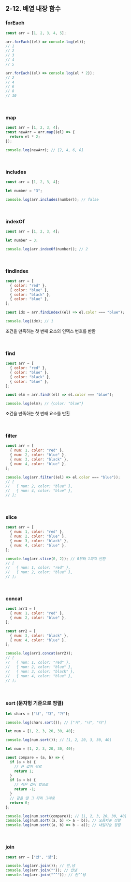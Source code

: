 ## 2-12. 배열 내장 함수

### forEach

```jsx
const arr = [1, 2, 3, 4, 5];

arr.forEach((el) => console.log(el));
// 1
// 2
// 3
// 4
// 5

arr.forEach((el) => console.log(el * 2));
// 2
// 4
// 6
// 8
// 10
```

<br>

### map

```jsx
const arr = [1, 2, 3, 4];
const newArr = arr.map((el) => {
  return el * 2;
});

console.log(newArr); // [2, 4, 6, 8]
```

<br>

### includes

```jsx
const arr = [1, 2, 3, 4];

let number = "3";

console.log(arr.includes(number)); // false
```

<br>

### indexOf

```jsx
const arr = [1, 2, 3, 4];

let number = 3;

console.log(arr.indexOf(number)); // 2
```

<br>

### findIndex

```jsx
const arr = [
  { color: "red" },
  { color: "blue" },
  { color: "black" },
  { color: "blue" },
];

const idx = arr.findIndex((el) => el.color === "blue");

console.log(idx); // 1
```

조건을 만족하는 첫 번째 요소의 인덱스 번호를 반환

<br>

### find

```jsx
const arr = [
  { color: "red" },
  { color: "blue" },
  { color: "black" },
  { color: "blue" },
];

const elm = arr.find((el) => el.color === "blue");

console.log(elm); // {color: "blue"}
```

조건을 만족하는 첫 번째 요소를 반환

<br>

### filter

```jsx
const arr = [
  { num: 1, color: "red" },
  { num: 2, color: "blue" },
  { num: 3, color: "black" },
  { num: 4, color: "blue" },
];

console.log(arr.filter((el) => el.color === "blue"));
// [
//   { num: 2, color: "blue" },
//   { num: 4, color: "blue" },
// ];
```

<br>

### slice

```jsx
const arr = [
  { num: 1, color: "red" },
  { num: 2, color: "blue" },
  { num: 3, color: "black" },
  { num: 4, color: "blue" },
];

console.log(arr.slice(0, 2)); // 0부터 1까지 반환
// [
//   { num: 1, color: "red" },
//   { num: 2, color: "blue" },
// ];
```

<br>

### concat

```jsx
const arr1 = [
  { num: 1, color: "red" },
  { num: 2, color: "blue" },
];

const arr2 = [
  { num: 3, color: "black" },
  { num: 4, color: "blue" },
];

console.log(arr1.concat(arr2));
// [
//   { num: 1, color: "red" },
//   { num: 2, color: "blue" },
//   { num: 3, color: "black" },
//   { num: 4, color: "blue" },
// ];
```

<br>

### sort (문자형 기준으로 정렬)

```jsx
let chars = ["나", "다", "가"];

console.log(chars.sort()); // ["가", "나", "다"]
```

```jsx
let num = [1, 2, 3, 20, 30, 40];

console.log(num.sort()); // [1, 2, 20, 3, 30, 40]
```

```jsx
let num = [1, 2, 3, 20, 30, 40];

const compare = (a, b) => {
  if (a > b) {
    // 큰 값이 뒤로
    return 1;
  }
  if (a < b) {
    // 작은 값이 앞으로
    return -1;
  }
  // 같을 땐 그 자리 그대로
  return 0;
};

console.log(num.sort(compare)); // [1, 2, 3, 20, 30, 40]
console.log(num.sort((a, b) => a - b)); // 오름차순 정렬
console.log(num.sort((a, b) => b - a)); // 내림차순 정렬
```

<br>

### join

```jsx
const arr = ["안", "녕"];

console.log(arr.join()); // 안,녕
console.log(arr.join("")); // 안녕
console.log(arr.join("^^")); // 안^^녕
```
